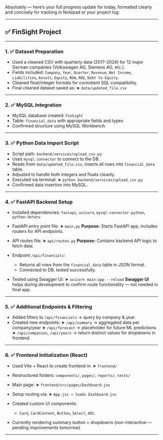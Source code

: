 Absolutely — here’s your full progress update for today, formatted clearly and concisely for tracking in Notepad or your project log:

---

## ✅ FinSight Project

---

### 1. ✅ Dataset Preparation

* Used a cleaned CSV with quarterly data (2017–2024) for 12 major German companies (Volkswagen AG, Siemens AG, etc.).
* Fields included:
  `Company`, `Year`, `Quarter`, `Revenue`, `Net Income`, `Liabilities`, `Assets`, `Equity`, `ROA`, `ROE`, `Debt to Equity`.
* Cleaned float/integer formats for consistent SQL compatibility.
* Final cleaned dataset saved as:
  ➤ `data/updated_file.csv`

---

### 2. ✅ MySQL Integration

* MySQL database created: `FinSight`
* Table: `financial_data` with appropriate fields and types
* Confirmed structure using MySQL Workbench.

---

### 3. ✅ Python Data Import Script

* Script path: `backend/services/upload_csv.py`
* Uses `mysql.connector` to connect to the DB.
* Reads from `data/updated_file.csv`, inserts all rows into `financial_data` table.
* Adjusted to handle both integers and floats cleanly.
* Executed via terminal:
  ➤ `python backend/services/upload_csv.py`
* Confirmed data insertion into MySQL.

---

### 4. ✅ FastAPI Backend Setup

* Installed dependencies:
  `fastapi`, `uvicorn`, `mysql-connector-python`, `python-dotenv`

* FastAPI entry point file:
  ➤ `main.py`
  **Purpose:** Starts FastAPI app, includes routers for API endpoints.

* API routes file:
  ➤ `api/routes.py`
  **Purpose:** Contains backend API logic to fetch data.

* Endpoint `/api/financials`:

  * Returns all rows from the `financial_data` table in JSON format.
  * Connected to DB, tested successfully.

* Tested using Swagger UI:
  ➤ `uvicorn main:app --reload`
  **Swagger UI** helps during development to confirm route functionality — not needed in final app.

---

### 5. ✅ Additional Endpoints & Filtering

* Added filters to `/api/financials` → query by company & year.
* Created new endpoints:
  ➤ `/api/summary` → aggregated data per company/year
  ➤ `/api/forecast` → placeholder for future ML predictions
  ➤ `/api/companies`, `/api/years` → return distinct values for dropdowns in frontend

---

### 6. ✅ Frontend Initialization (React)

* Used Vite + React to create frontend in:
  ➤ `frontend/`

* Restructured folders:
  `components/`, `pages/`, `reports/`, `tests/`

* Main page:
  ➤ `frontend/src/pages/Dashboard.jsx`

* Setup routing via:
  ➤ `App.jsx → loads Dashboard.jsx`

* Created custom UI components:
  * `Card`, `CardContent`, `Button`, `Select`, etc.
* Currently rendering summary button + dropdowns (non-interactive — pending improvements tomorrow)

---


